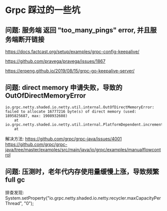 # Grpc 踩过的一些坑


##  问题: 服务端 返回 "too_many_pings"  error, 并且服务端断开链接

https://docs.factcast.org/setup/examples/grpc-config-keepalive/

https://github.com/pravega/pravega/issues/1867

https://erpeng.github.io/2019/08/15/grpc-go-keepalive-server/


## 问题: direct memory 申请失败，导致的OutOfDirectMemoryError
```
io.grpc.netty.shaded.io.netty.util.internal.OutOfDirectMemoryError: failed to allocate 16777216 byte(s) of direct memory (used: 1895825687, max: 1908932608)
	at io.grpc.netty.shaded.io.netty.util.internal.PlatformDependent.incrementMemoryCounter(PlatformDependent.java:725)
	at 
```
		
解决方法:
https://github.com/grpc/grpc-java/issues/4001
https://github.com/grpc/grpc-java/tree/master/examples/src/main/java/io/grpc/examples/manualflowcontrol


## 问题: 压测时，老年代内存使用量缓慢上涨，导致频繁full gc 

排查发现: 
System.setProperty("io.grpc.netty.shaded.io.netty.recycler.maxCapacityPerThread", "0");

